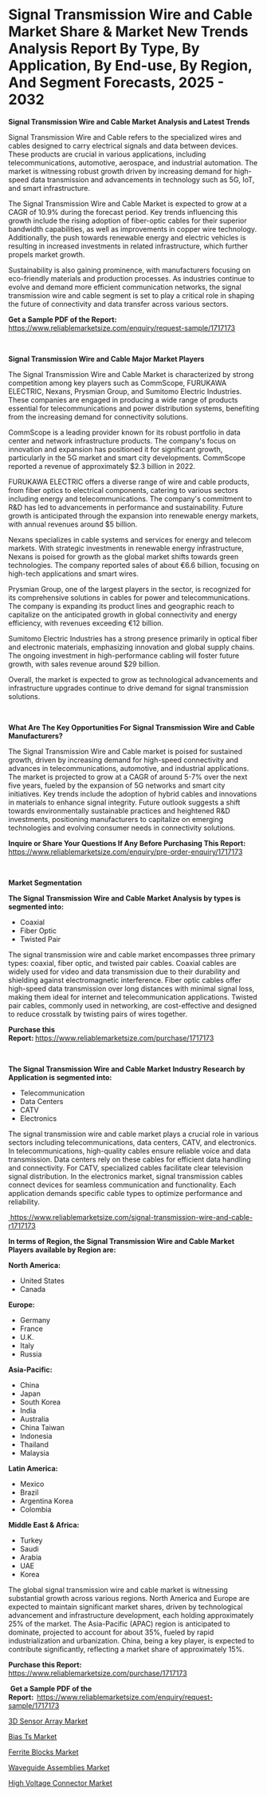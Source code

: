 <p><h1>Signal Transmission Wire and Cable Market Share & Market New Trends Analysis Report By Type, By Application, By End-use, By Region, And Segment Forecasts, 2025 - 2032</h1></p><p><strong>Signal Transmission Wire and Cable Market Analysis and Latest Trends</strong></p>
<p><p>Signal Transmission Wire and Cable refers to the specialized wires and cables designed to carry electrical signals and data between devices. These products are crucial in various applications, including telecommunications, automotive, aerospace, and industrial automation. The market is witnessing robust growth driven by increasing demand for high-speed data transmission and advancements in technology such as 5G, IoT, and smart infrastructure.</p><p>The Signal Transmission Wire and Cable Market is expected to grow at a CAGR of 10.9% during the forecast period. Key trends influencing this growth include the rising adoption of fiber-optic cables for their superior bandwidth capabilities, as well as improvements in copper wire technology. Additionally, the push towards renewable energy and electric vehicles is resulting in increased investments in related infrastructure, which further propels market growth. </p><p>Sustainability is also gaining prominence, with manufacturers focusing on eco-friendly materials and production processes. As industries continue to evolve and demand more efficient communication networks, the signal transmission wire and cable segment is set to play a critical role in shaping the future of connectivity and data transfer across various sectors.</p></p>
<p><strong>Get a Sample PDF of the Report:&nbsp;</strong> <a href="https://www.reliablemarketsize.com/enquiry/request-sample/1717173?utm_campaign=1895&utm_medium=2&utm_source=Github&utm_content=ia&utm_term=06042025&utm_id=signal-transmission-wire-and-cable">https://www.reliablemarketsize.com/enquiry/request-sample/1717173</a></p>
<p>&nbsp;</p>
<p><strong>Signal Transmission Wire and Cable Major Market Players</strong></p>
<p><p>The Signal Transmission Wire and Cable Market is characterized by strong competition among key players such as CommScope, FURUKAWA ELECTRIC, Nexans, Prysmian Group, and Sumitomo Electric Industries. These companies are engaged in producing a wide range of products essential for telecommunications and power distribution systems, benefiting from the increasing demand for connectivity solutions.</p><p>CommScope is a leading provider known for its robust portfolio in data center and network infrastructure products. The company's focus on innovation and expansion has positioned it for significant growth, particularly in the 5G market and smart city developments. CommScope reported a revenue of approximately $2.3 billion in 2022.</p><p>FURUKAWA ELECTRIC offers a diverse range of wire and cable products, from fiber optics to electrical components, catering to various sectors including energy and telecommunications. The company's commitment to R&D has led to advancements in performance and sustainability. Future growth is anticipated through the expansion into renewable energy markets, with annual revenues around $5 billion.</p><p>Nexans specializes in cable systems and services for energy and telecom markets. With strategic investments in renewable energy infrastructure, Nexans is poised for growth as the global market shifts towards green technologies. The company reported sales of about €6.6 billion, focusing on high-tech applications and smart wires.</p><p>Prysmian Group, one of the largest players in the sector, is recognized for its comprehensive solutions in cables for power and telecommunications. The company is expanding its product lines and geographic reach to capitalize on the anticipated growth in global connectivity and energy efficiency, with revenues exceeding €12 billion.</p><p>Sumitomo Electric Industries has a strong presence primarily in optical fiber and electronic materials, emphasizing innovation and global supply chains. The ongoing investment in high-performance cabling will foster future growth, with sales revenue around $29 billion.</p><p>Overall, the market is expected to grow as technological advancements and infrastructure upgrades continue to drive demand for signal transmission solutions.</p></p>
<p>&nbsp;</p>
<p><strong>What Are The Key Opportunities For Signal Transmission Wire and Cable Manufacturers?</strong></p>
<p><p>The Signal Transmission Wire and Cable market is poised for sustained growth, driven by increasing demand for high-speed connectivity and advances in telecommunications, automotive, and industrial applications. The market is projected to grow at a CAGR of around 5-7% over the next five years, fueled by the expansion of 5G networks and smart city initiatives. Key trends include the adoption of hybrid cables and innovations in materials to enhance signal integrity. Future outlook suggests a shift towards environmentally sustainable practices and heightened R&D investments, positioning manufacturers to capitalize on emerging technologies and evolving consumer needs in connectivity solutions.</p></p>
<p><strong>Inquire or Share Your Questions If Any Before Purchasing This Report:</strong> <a href="https://www.reliablemarketsize.com/enquiry/pre-order-enquiry/1717173?utm_campaign=1895&utm_medium=2&utm_source=Github&utm_content=ia&utm_term=06042025&utm_id=signal-transmission-wire-and-cable">https://www.reliablemarketsize.com/enquiry/pre-order-enquiry/1717173</a></p>
<p>&nbsp;</p>
<p><strong>Market Segmentation</strong></p>
<p><strong>The Signal Transmission Wire and Cable Market Analysis by types is segmented into:</strong></p>
<p><ul><li>Coaxial</li><li>Fiber Optic</li><li>Twisted Pair</li></ul></p>
<p><p>The signal transmission wire and cable market encompasses three primary types: coaxial, fiber optic, and twisted pair cables. Coaxial cables are widely used for video and data transmission due to their durability and shielding against electromagnetic interference. Fiber optic cables offer high-speed data transmission over long distances with minimal signal loss, making them ideal for internet and telecommunication applications. Twisted pair cables, commonly used in networking, are cost-effective and designed to reduce crosstalk by twisting pairs of wires together. </p></p>
<p><strong>Purchase this Report:&nbsp;</strong><a href="https://www.reliablemarketsize.com/purchase/1717173?utm_campaign=1895&utm_medium=2&utm_source=Github&utm_content=ia&utm_term=06042025&utm_id=signal-transmission-wire-and-cable">https://www.reliablemarketsize.com/purchase/1717173</a></p>
<p>&nbsp;</p>
<p><strong>The Signal Transmission Wire and Cable Market Industry Research by Application is segmented into:</strong></p>
<p><ul><li>Telecommunication</li><li>Data Centers</li><li>CATV</li><li>Electronics</li></ul></p>
<p><p>The signal transmission wire and cable market plays a crucial role in various sectors including telecommunications, data centers, CATV, and electronics. In telecommunications, high-quality cables ensure reliable voice and data transmission. Data centers rely on these cables for efficient data handling and connectivity. For CATV, specialized cables facilitate clear television signal distribution. In the electronics market, signal transmission cables connect devices for seamless communication and functionality. Each application demands specific cable types to optimize performance and reliability.</p></p>
<p><a href="https://www.reliablemarketsize.com/signal-transmission-wire-and-cable-r1717173?utm_campaign=1895&utm_medium=2&utm_source=Github&utm_content=ia&utm_term=06042025&utm_id=signal-transmission-wire-and-cable">&nbsp;https://www.reliablemarketsize.com/signal-transmission-wire-and-cable-r1717173</a></p>
<p><strong>In terms of Region, the Signal Transmission Wire and Cable Market Players available by Region are:</strong></p>
<p>
    <p> <strong> North America: </strong>
        <ul>
            <li>United States</li>
            <li>Canada</li>
        </ul>
        </p> 
    <p> <strong> Europe: </strong>
        <ul>
            <li>Germany</li>
            <li>France</li>
            <li>U.K.</li>
            <li>Italy</li>
            <li>Russia</li>
        </ul>
        </p> 
    <p> <strong> Asia-Pacific: </strong>
        <ul>
            <li>China</li>
            <li>Japan</li>
            <li>South Korea</li>
            <li>India</li>
            <li>Australia</li>
            <li>China Taiwan</li>
            <li>Indonesia</li>
            <li>Thailand</li>
            <li>Malaysia</li>
        </ul>
        </p> 
    <p> <strong> Latin America: </strong>
        <ul>
            <li>Mexico</li>
            <li>Brazil</li>
            <li>Argentina Korea</li>
            <li>Colombia</li>
        </ul>
        </p> 
    <p> <strong> Middle East & Africa: </strong>
        <ul>
            <li>Turkey</li>
            <li>Saudi</li>
            <li>Arabia</li>
            <li>UAE</li>
            <li>Korea</li>
        </ul>
    </p>
    </p>
<p><p>The global signal transmission wire and cable market is witnessing substantial growth across various regions. North America and Europe are expected to maintain significant market shares, driven by technological advancement and infrastructure development, each holding approximately 25% of the market. The Asia-Pacific (APAC) region is anticipated to dominate, projected to account for about 35%, fueled by rapid industrialization and urbanization. China, being a key player, is expected to contribute significantly, reflecting a market share of approximately 15%.</p></p>
<p><strong>Purchase this Report: </strong><a href="https://www.reliablemarketsize.com/purchase/1717173?utm_campaign=1895&utm_medium=2&utm_source=Github&utm_content=ia&utm_term=06042025&utm_id=signal-transmission-wire-and-cable">https://www.reliablemarketsize.com/purchase/1717173</a></p>
<p>&nbsp;<strong>Get a Sample PDF of the Report:&nbsp;&nbsp;</strong><a href="https://www.reliablemarketsize.com/enquiry/request-sample/1717173?utm_campaign=1895&utm_medium=2&utm_source=Github&utm_content=ia&utm_term=06042025&utm_id=signal-transmission-wire-and-cable">https://www.reliablemarketsize.com/enquiry/request-sample/1717173</a></p>
<p><strong></strong></p>
<p><p><a href="https://github.com/ildyduedu/Market-Research-Report-List-1/blob/main/3d-sensor-array-market.md?utm_campaign=1895&utm_medium=2&utm_source=Github&utm_content=ia&utm_term=06042025&utm_id=signal-transmission-wire-and-cable">3D Sensor Array Market</a></p><p><a href="https://github.com/eleussabra/Market-Research-Report-List-1/blob/main/bias-ts-market.md?utm_campaign=1895&utm_medium=2&utm_source=Github&utm_content=ia&utm_term=06042025&utm_id=signal-transmission-wire-and-cable">Bias Ts Market</a></p><p><a href="https://github.com/salkidtodo/Market-Research-Report-List-1/blob/main/ferrite-blocks-market.md?utm_campaign=1895&utm_medium=2&utm_source=Github&utm_content=ia&utm_term=06042025&utm_id=signal-transmission-wire-and-cable">Ferrite Blocks Market</a></p><p><a href="https://github.com/oduorsarath9/Market-Research-Report-List-1/blob/main/waveguide-assemblies-market.md?utm_campaign=1895&utm_medium=2&utm_source=Github&utm_content=ia&utm_term=06042025&utm_id=signal-transmission-wire-and-cable">Waveguide Assemblies Market</a></p><p><a href="https://github.com/diosohusch6x/Market-Research-Report-List-1/blob/main/high-voltage-connector-market.md?utm_campaign=1895&utm_medium=2&utm_source=Github&utm_content=ia&utm_term=06042025&utm_id=signal-transmission-wire-and-cable">High Voltage Connector Market</a></p></p>